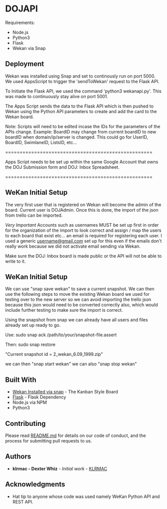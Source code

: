# DOJAPI
Requirements:
- Node.js
- Python3
- Flask
- Wekan via Snap


## Deployment

Wekan was installed using Snap and set to continously run on port 5000.
We used AppsScript to trigger the 'sendToWekan' request to the Flask API.

To Initiate the Flask API, we used the command 'python3 wekanapi.py'.
This was made to continuously stay alive on port 5001.

The Apps Script sends the data to the Flask API which is then pushed to Wekan using the Python API parameters to create and add the card to the Wekan board.

Note: Scripts will need to be edited incase the IDs for the parameters of the APIs change. Example: BoardID may change from current boardID to new boardID when domain/ip/server is changed. This could go for UserID, BoardID, SwimlaneID, ListsID, etc...

===================================================

Apps Script needs to be set up within the same Google Account that owns the DOJ Submission form and DOJ: Inbox Spreadsheet.

===================================================

## WeKan Initial Setup

The very first user that is registered on Wekan will become the admin of the board. Current user is DOJAdmin. Once this is done, the import of the json from trello can be imported.

*Very Important*
Accounts such as usernames MUST be set up first in order for the organization of the import to look correct and assign / map the users to each board that exist etc... an email is required for registering each user. I used a generic username@gmail.com set up for this even if the emails don't really work because we did not activate email sending via Wekan. 

Make sure the DOJ: Inbox board is made public or the API will not be able to write to it.

## WeKan Initial Setup

We can use "snap save wekan" to save a current snapshot.
We can then use the following steps to move the existing Wekan board we used for testing over to the new server so we can avoid importing the trello json because this json would need to be converted correctly also, which would include further testing to make sure the import is correct.

Using the snapshot from snap we can already have all users and files already set up ready to go.

Use: sudo snap ack /path/to/your/snapshot-file.assert

Then: sudo snap restore <snapshot-id>

"Current snapshot id = 2_wekan_6.09_1999.zip"

we can then "snap start wekan"
we can also "snap stop wekan"


## Built With

* [Wekan Installed via snap]([http://www.dropwizard.io/1.0.2/docs/](https://github.com/wekan/wekan-snap/wiki/Install#run-wekan-on-local-network-on-selected-port-on-computer-ip-address)) - The Kanban Style Board
* [Flask](https://flask.palletsprojects.com/en/3.0.x/installation/) - Flask Dependency
* Node.js via NPM
* Python3

## Contributing

Please read [README.md](https://github.com/klrmac) for details on our code of conduct, and the process for submitting pull requests to us.

## Authors
* **klrmac - Dexter Whiz** - *Initial work* - [KLRMAC](https://github.com/klrmac)

## Acknowledgments

* Hat tip to anyone whose code was used namely WeKan Python API and REST API.
